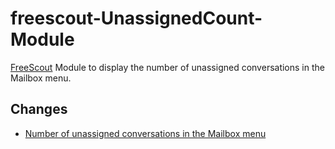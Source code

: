 # freescout-UnassignedCount-Module
[FreeScout](https://github.com/freescout-helpdesk/freescout "FreeScout") Module to display the number of unassigned conversations in the Mailbox menu.

## Changes
* [Number of unassigned conversations in the Mailbox menu](Providers/UnassignedCountServiceProvider.php#L37-L54)
